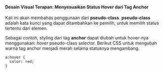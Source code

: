#### Desain Visual Terapan: Menyesuaikan Status Hover dari Tag Anchor

Kali ini akan membahas penggunaan dari **pseudo-class**. **pseudo-class** adalah kata kunci yang dapat ditambahkan ke pemilih, untuk memilih status tertentu dari elemen.

Sebagai contoh, styling dari tag **anchor** dapat diubah untuk hover-nya menggunakan: _hover_ pseudo-class selector. Berikut CSS untuk mengubah warna tag anchor menjadi merah selama statusnya mengambang.

```
a:hover {
  color: red;
}
```





